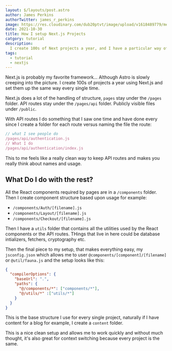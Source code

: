 ```yaml
---
layout: $/layouts/post.astro
author: James Perkins
authorTwitter: james_r_perkins
image: https://res.cloudinary.com/dub20ptvt/image/upload/v1618489779/me_n7quph.jpg
date: 2021-10-30
title: How I setup Next.js Projects
catgory: tutorial
description:
  I create 100s of Next projects a year, and I have a particular way of setting everything up. It might be for you, it might not.
tags:
  - tutorial
  - nextjs
---
```


Next.js is probably my favorite framework... Although Astro is slowly creeping into the picture. I create 100s of projects a year using Next.js and set them up the same way every single time. 

Next.js does a lot of the handling of structure, `pages` stay under the `/pages` folder. API routes stay under the `/pages/api` folder. Publicly visible files under `/public`.

With API routes I do something that I saw one time and have done every since I create a folder for each route versus naming the file the route:

```javascript
// what I see people do
/pages/api/authentication.js
// What I do
/pages/api/authentication/index.js
```
This to me feels like a really clean way to keep API routes and makes you really think about names and usage. 

## What Do I do with the rest?

All the React components required by pages are in a `/components` folder. Then I create component structure based upon usage for example:

- `/components/Auth/[filename].js`
- `/components/Layout/[filename].js`
- `/components/Checkout/[filename].js`

Then I have a `utils` folder that contains all the utilities used by the React components or the API routes. THings that live in here could be database intializers, fetchers, cryptography etc.

Then the final piece to my setup, that makes everything easy, my `jsconfig.json` which allows me to user `@components/[component]/[filename]` or `@util/fauna.js` and the setup looks like this:

```json
{
  "compilerOptions": {
    "baseUrl": ".",
    "paths": {
      "@/components/*": ["components/*"],
      "@/utils/*" :["utils/*"]
    }
  }
}
```
This is the base structure I use for every single project, naturally if I have content for a blog for example, I create a `content` folder.

This is a nice clean setup and allows me to work quickly and without much thought, it's also great for context switching because every project is the same. 